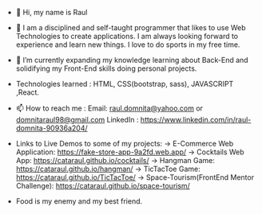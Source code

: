 - 👋 Hi, my name is Raul
- 👀 I am a disciplined and self-taught programmer that likes to use Web Technologies to create applications. I am always looking forward to experience and learn new things.   I love to do sports in my free time. 
- 🌱 I’m currently expanding my knowledge learning about Back-End and solidifying my Front-End skills doing personal projects.
- Technologies learned : HTML, CSS(bootstrap, sass), JAVASCRIPT ,React.
- 📫 How to reach me : 
              Email: raul.domnita@yahoo.com or domnitaraul98@gmail.com
              LinkedIn : https://www.linkedin.com/in/raul-domnita-90936a204/

- Links to Live Demos to some of my projects: 
            -> E-Commerce Web Application: https://fake-store-app-9a2fd.web.app/
            -> Cocktails Web App: https://cataraul.github.io/cocktails/
            -> Hangman Game: https://cataraul.github.io/hangman/
            -> TicTacToe Game: https://cataraul.github.io/TicTacToe/
            -> Space-Tourism(FrontEnd Mentor Challenge): https://cataraul.github.io/space-tourism/
            
- Food is my enemy and my best friend.
            
<!---
cataraul/cataraul is a ✨ special ✨ repository because its `README.md` (this file) appears on your GitHub profile.
You can click the Preview link to take a look at your changes.
--->
